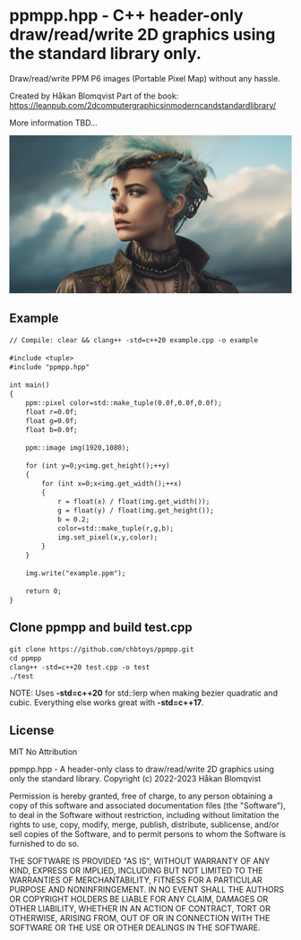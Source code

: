 # ppmpp.hpp - C++ header-only draw/read/write 2D graphics using the standard library only.

Draw/read/write PPM P6 images (Portable Pixel Map) without any hassle.

Created by Håkan Blomqvist
Part of the book: https://leanpub.com/2dcomputergraphicsinmoderncandstandardlibrary/

More information TBD...

![ppmpp](https://github.com/chbtoys/ppmpp/blob/main/images/ppmpp.png)

## Example
```
// Compile: clear && clang++ -std=c++20 example.cpp -o example

#include <tuple>
#include "ppmpp.hpp"

int main()
{
	ppm::pixel color=std::make_tuple(0.0f,0.0f,0.0f);
	float r=0.0f;
	float g=0.0f;
	float b=0.0f;

	ppm::image img(1920,1080);

	for (int y=0;y<img.get_height();++y)
	{
		for (int x=0;x<img.get_width();++x)
		{
			r = float(x) / float(img.get_width());
			g = float(y) / float(img.get_height());
			b = 0.2;
			color=std::make_tuple(r,g,b);
			img.set_pixel(x,y,color);
		}
	}

	img.write("example.ppm");

	return 0;
}
```


## Clone ppmpp and build test.cpp

```
git clone https://github.com/chbtoys/ppmpp.git
cd ppmpp
clang++ -std=c++20 test.cpp -o test
./test
```

NOTE: Uses **-std=c++20** for std::lerp when making bezier quadratic and cubic. Everything else works great with **-std=c++17**.

## License

MIT No Attribution

ppmpp.hpp - A header-only class to draw/read/write 2D graphics using only the standard library.
Copyright (c) 2022-2023 Håkan Blomqvist

Permission is hereby granted, free of charge, to any person obtaining a copy of this
software and associated documentation files (the "Software"), to deal in the Software
without restriction, including without limitation the rights to use, copy, modify,
merge, publish, distribute, sublicense, and/or sell copies of the Software, and to
permit persons to whom the Software is furnished to do so.

THE SOFTWARE IS PROVIDED "AS IS", WITHOUT WARRANTY OF ANY KIND, EXPRESS OR IMPLIED,
INCLUDING BUT NOT LIMITED TO THE WARRANTIES OF MERCHANTABILITY, FITNESS FOR A
PARTICULAR PURPOSE AND NONINFRINGEMENT. IN NO EVENT SHALL THE AUTHORS OR COPYRIGHT
HOLDERS BE LIABLE FOR ANY CLAIM, DAMAGES OR OTHER LIABILITY, WHETHER IN AN ACTION
OF CONTRACT, TORT OR OTHERWISE, ARISING FROM, OUT OF OR IN CONNECTION WITH THE
SOFTWARE OR THE USE OR OTHER DEALINGS IN THE SOFTWARE.
